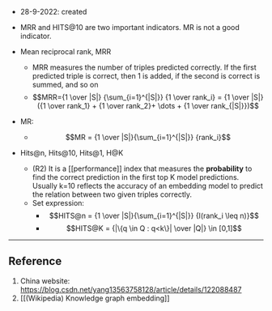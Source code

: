 - 28-9-2022: created

- MRR and HITS@10 are two important indicators. MR is not a good indicator.

- Mean reciprocal rank, MRR
	- MRR measures the number of triples predicted correctly. If the first predicted triple is correct, then 1 is added, if the second is correct is summed, and so on
	- $$MRR={1 \over |S|} {\sum_{i=1}^{|S|}}  {1 \over rank_i} = {1 \over |S|}({1 \over rank_1} + {1 \over rank_2}+ \dots + {1 \over rank_{|S|}})$$
- MR:
	- $$MR = {1 \over |S|}{\sum_{i=1}^{|S|}}  {rank_i}$$
- Hits@n, Hits@10, Hits@1, H@K
	- (R2) It is a [[performance]] index that measures the **probability** to find the correct prediction in the first top K model predictions. Usually k=10 reflects the accuracy of an embedding model to predict the relation between two given triples correctly. 
	- Set expression: 
		- $$HITS@n = {1 \over |S|}{\sum_{i=1}^{|S|}}  {I(rank_i \leq n)}$$
		- $$HITS@K = {|\{q \in Q : q<k\}| \over |Q|} \in [0,1]$$


---

## Reference
1. China website: https://blog.csdn.net/yang13563758128/article/details/122088487
2. [[(Wikipedia) Knowledge graph embedding]]